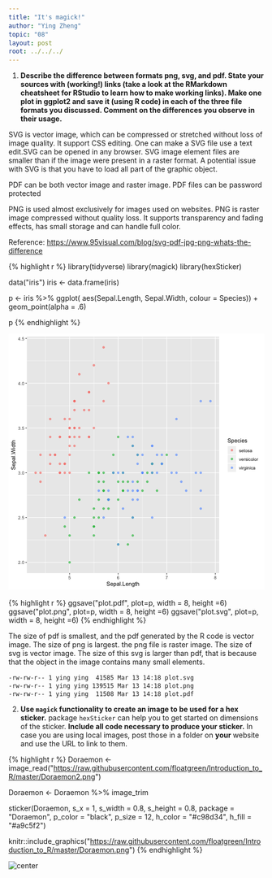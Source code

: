 ```yaml
---
title: "It's magick!"
author: "Ying Zheng"
topic: "08"
layout: post
root: ../../../
---
```




1. **Describe the difference between formats png, svg, and pdf. State your sources with (working!) links (take a look at the RMarkdown cheatsheet for RStudio to learn how to make working links). Make one plot in ggplot2 and save it (using R code) in each of the three file formats you discussed. Comment on the differences you observe in their usage.**

SVG is vector image, which can be compressed or stretched without loss of image quality. It support CSS editing. One can make a SVG file use a text edit.SVG can be opened in any browser. SVG image element files are smaller than if the image were present in a raster format. A potential issue with SVG is that you have to load all part of the graphic object.

PDF can be both vector image and raster image. PDF files can be password protected

PNG is used almost exclusively for images used on websites. PNG is raster image compressed without quality loss. It supports  transparency and fading effects, has small storage and can handle full color.


Reference: <https://www.95visual.com/blog/svg-pdf-jpg-png-whats-the-difference>




{% highlight r %}
library(tidyverse)
library(magick)
library(hexSticker)

data("iris")
iris <- data.frame(iris)

p <- iris %>% ggplot( aes(Sepal.Length, Sepal.Width, colour = Species)) + 
    geom_point(alpha = .6) 

p
{% endhighlight %}

![center](../figure/08/ZhengYing/unnamed-chunk-1-1.png)

{% highlight r %}
ggsave("plot.pdf", plot=p, width = 8, height =6)
ggsave("plot.png", plot=p, width = 8, height =6)
ggsave("plot.svg", plot=p, width = 8, height =6)
{% endhighlight %}

The size of pdf is smallest, and the pdf generated by the R code is vector image.
The size of png is largest. the png file is raster image.
The size of svg is vector image. The size of this svg is larger than pdf, that is because that the object in the image contains many small elements.


```
-rw-rw-r-- 1 ying ying  41585 Mar 13 14:18 plot.svg
-rw-rw-r-- 1 ying ying 139515 Mar 13 14:18 plot.png
-rw-rw-r-- 1 ying ying  11508 Mar 13 14:18 plot.pdf
```



2. **Use `magick` functionality to create an image to be used for a hex sticker.**  package `hexSticker` can help you to get started on dimensions of the sticker. **Include all code necessary to produce your sticker.** In case you are using local images, post those in a folder on **your** website and use the URL to link to them.



{% highlight r %}
Doraemon <- image_read("https://raw.githubusercontent.com/floatgreen/Introduction_to_R/master/Doraemon2.png")

Doraemon <- Doraemon %>% image_trim


sticker(Doraemon, s_x = 1, s_width = 0.8, s_height = 0.8, package = "Doraemon", p_color = "black", p_size = 12, h_color = "#c98d34", h_fill = "#a9c5f2")


knitr::include_graphics("https://raw.githubusercontent.com/floatgreen/Introduction_to_R/master/Doraemon.png")
{% endhighlight %}

![center](.https://raw.githubusercontent.com/floatgreen/Introduction_to_R/master/Doraemon.png)














